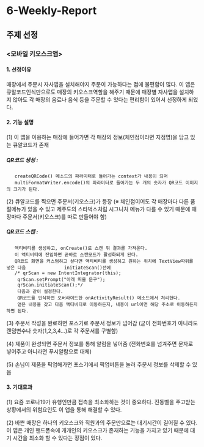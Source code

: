 # 6-Weekly-Report

## 주제 선정

### <모바일 키오스크앱>

#### 1. 선정이유
매장에서 주문시 자사앱을 설치해야지 주문이 가능하다는 점에 불편함이 많다. 이 앱은 큐알코드인식만으로도 매장의 키오스크역할을 해주기 때문에 매장별 자사앱을 설치하지 않아도 각 매장의 음료나 음식 등을 주문할 수 있다는 편리함이 있어서 선정하게 되었다. 

#### 2. 기능 설명

 (1) 이 앱을 이용하는 매장에 들어가면 각 매장의 정보(체인점이라면 지점명)을 담고 있는 큐알코드가 존재
 
#####  QR코드 생성 :
       createQRCode() 메소드의 파라미터로 들어가는 context가 내용이 되며
       multiFormatWriter.encode()의 파라미터로 들어가는 두 개의 숫자가 QR코드 이미지의 크기가 된다.
       

 (2) 큐알코드를 찍으면 주문서(키오스크)가 등장 (※ 체인점이어도 각 매장마다 다른 품절메뉴가 있을 수 있고 제주도의 스타벅스처럼  시그니처 메뉴가 다를 수 있기 때문에 매장마다 주문서(키오스크)를 따로 만들어야 함)
 
 ##### QR코드 스캔 :
       액티비티를 생성하고, onCreate()로 스캔 뒤 결과를 가져온다. 
       이 액티비티에 진입하면 곧바로 스캔모드가 활성화되게 된다.
       QR코드 화면을 커스텀하고 싶다면 액티비티를 생성하고 원하는 위치에 TextView따위를 넣은 다음              initiateScan()전에 
       /* qrScan = new IntentIntegrator(this);
        qrScan.setPrompt("아래 띄울 문구");
        qrScan.initiateScan();*/
        다음과 같이 설정한다. 
        QR코드를 인식하면 오버라이드한 onActivityResult() 메소드에서 처리한다. 
        얻은 내용을 갖고 다음 액티비티로 이동하든지, 내용이 url이면 해당 주소로 이동하든지 하면 된다.


 (3) 주문서 작성을 완료하면 포스기로 주문서 정보가 넘어감 (굳이 전화번호가 아니라도 랜덤변수나 숫자(1,2,3,4...)로 각 주문서를 구별함)

 (4) 제품이 완성되면 주문서 정보를 통해 알림을 넣어줌 (전화번호를 넘겨주면 문자로 넣어주고 아니라면 푸시알람으로 대체)

 (5) 손님이 제품을 픽업해가면 포스기에서 픽업버튼을 눌러 주문서 정보를 삭제할 수 있음 



#### 3. 기대효과

(1) 요즘 코로나19가 유행인만큼 접촉을 최소화하는 것이 중요하다. 진동벨을 주고받는 상황에서의 위험요인도 이 앱을 통해 해결할 수 있다.

(2) 바쁜 매장은 하나의 키오스크와 직원과의 주문만으로는 대기시간이 길어질 수 있다. 이 앱은 개인 핸드폰속에 개개인의 키오스크가 존재하는 기능을 가지고 있기 때문에 
    대기 시간을 최소화 할 수 있다는 장점이 있다.

